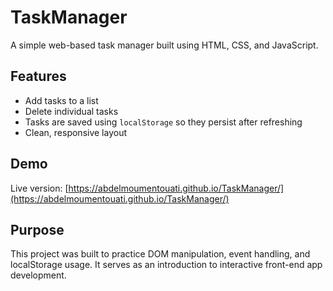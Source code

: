 # TaskManager

A simple web-based task manager built using HTML, CSS, and JavaScript.

## Features
- Add tasks to a list
- Delete individual tasks
- Tasks are saved using `localStorage` so they persist after refreshing
- Clean, responsive layout

## Demo
Live version: [https://abdelmoumentouati.github.io/TaskManager/](https://abdelmoumentouati.github.io/TaskManager/)

## Purpose
This project was built to practice DOM manipulation, event handling, and localStorage usage. It serves as an introduction to interactive front-end app development.
